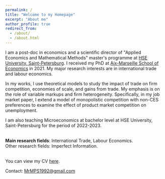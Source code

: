 ```yaml
---
permalink: /
title: "Welcome to my Homepage"
excerpt: "About me"
author_profile: true
redirect_from: 
  - /about/
  - /about.html
---
```


I am a post-doc in economics and a scientific director of "Applied Economics and Mathematical Methods" master's programme at [HSE University, Saint-Petersburg](https://spb.hse.ru/en/ma/aemm/). I received my PhD at [Aix-Marseille School of Economics](https://www.amse-aixmarseille.fr/fr/membres/molchanov) in 2021. My major research interests are in international trade and labour economics. 

In my works, I use theoretical models to study the impact of trade on firm competition, economies of scale, and gains from trade. My emphasis is on the role of variable markups and firm heterogeneity. Specifically, in my job market paper, I extend a model of monopolistic competition with non-CES preferences to examine the effect of product market competition on unemployment.

I am also teaching Microeconomics at bachelor level at HSE University, Saint-Petersburg for the period of 2022-2023.
<br/><br/>

**Main research fields**: International Trade, Labour Economics.\
Other research fields: Imperfect Information.
<br/><br/>

You can view my CV [here](http://molchanov-pavel.github.io/files/CV%20MOLCHANOV.pdf).

Contact: MrMPS1992@gmail.com 

